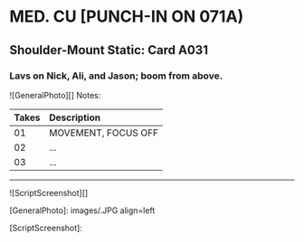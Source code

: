 # MED. CU [PUNCH-IN ON 071A)

## Shoulder-Mount Static: Card A031

### Lavs on Nick, Ali, and Jason; boom from above.

![GeneralPhoto][]
Notes: 

| Takes | Description |
|:---|:----|
| 01 | MOVEMENT, FOCUS OFF |
| 02 | ... |
| 03 | ... |

----

![ScriptScreenshot][]


[GeneralPhoto]:  images/.JPG align=left

[ScriptScreenshot]: 